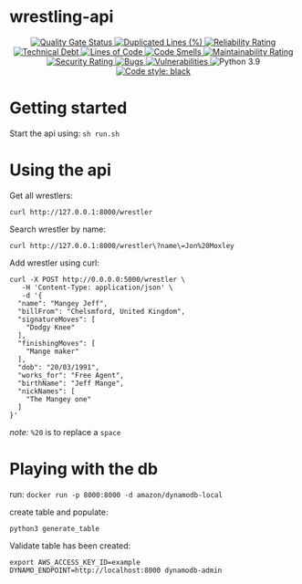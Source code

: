 

# wrestling-api

<p align="center">
<a href="https://sonarcloud.io/summary/overall?id=lukayeh_wrestling-api">
<img alt="Quality Gate Status" src="https://sonarcloud.io/api/project_badges/measure?project=lukayeh_wrestling-api&metric=alert_status">
<img alt="Duplicated Lines (%)" src="https://sonarcloud.io/api/project_badges/measure?project=lukayeh_wrestling-api&metric=duplicated_lines_density">
<img alt="Reliability Rating" src="https://sonarcloud.io/api/project_badges/measure?project=lukayeh_wrestling-api&metric=reliability_rating">
<img alt="Technical Debt" src="https://sonarcloud.io/api/project_badges/measure?project=lukayeh_wrestling-api&metric=sqale_index">
<img alt="Lines of Code" src="https://sonarcloud.io/api/project_badges/measure?project=lukayeh_wrestling-api&metric=ncloc">
<img alt="Code Smells" src="https://sonarcloud.io/api/project_badges/measure?project=lukayeh_wrestling-api&metric=code_smells">
<img alt="Maintainability Rating" src="https://sonarcloud.io/api/project_badges/measure?project=lukayeh_wrestling-api&metric=sqale_rating">
<img alt="Security Rating" src="https://sonarcloud.io/api/project_badges/measure?project=lukayeh_wrestling-api&metric=security_rating">
<img alt="Bugs" src="https://sonarcloud.io/api/project_badges/measure?project=lukayeh_wrestling-api&metric=bugs">
<img alt="Vulnerabilities" src="https://sonarcloud.io/api/project_badges/measure?project=lukayeh_wrestling-api&metric=vulnerabilities">
</a>
<img alt="Python 3.9" src="https://img.shields.io/badge/python-3.9-blue">
<a href="https://github.com/psf/black"><img alt="Code style: black" src="https://img.shields.io/badge/code%20style-black-000000.svg"></a>
</p>

# Getting started

Start the api using: `sh run.sh`

# Using the api

Get all wrestlers:
```
curl http://127.0.0.1:8000/wrestler
```

Search wrestler by name:
```
curl http://127.0.0.1:8000/wrestler\?name\=Jon%20Moxley
```

Add wrestler using curl:
```
curl -X POST http://0.0.0.0:5000/wrestler \
   -H 'Content-Type: application/json' \
   -d '{
  "name": "Mangey Jeff",
  "billFrom": "Chelsmford, United Kingdom",
  "signatureMoves": [
    "Dodgy Knee"
  ],
  "finishingMoves": [
    "Mange maker"
  ],
  "dob": "20/03/1991",
  "works_for": "Free Agent",
  "birthName": "Jeff Mange",
  "nickNames": [
    "The Mangey one"
  ]
}'

```

*note:* `%20` is to replace a `space`

# Playing with the db

run: `docker run -p 8000:8000 -d amazon/dynamodb-local`

create table and populate:
```
python3 generate_table
```

Validate table has been created:
```
export AWS_ACCESS_KEY_ID=example
DYNAMO_ENDPOINT=http://localhost:8000 dynamodb-admin
```